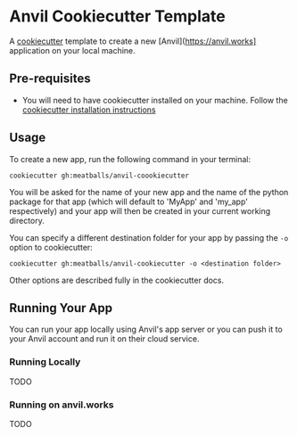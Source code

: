 # Anvil Cookiecutter Template

A [cookiecutter](https://github.com/cookiecutter/cookiecutter) template to create a new [Anvil](https://anvil.works] application on your local machine.

## Pre-requisites

* You will need to have cookiecutter installed on your machine. Follow the [cookiecutter installation instructions](https://cookiecutter.readthedocs.io/en/1.7.2/installation.html)

## Usage

To create a new app, run the following command in your terminal:
```
cookiecutter gh:meatballs/anvil-coookiecutter
```

You will be asked for the name of your new app and the name of the python package for that app 
(which will default to 'MyApp' and 'my_app' respectively) and your app will then be created in your current
working directory.

You can specify a different destination folder for your app by passing the `-o` option to  cookiecutter:
```
cookiecutter gh:meatballs/anvil-cookiecutter -o <destination folder>
```
Other options are described fully in the cookiecutter docs.

## Running Your App

You can run your app locally using Anvil's app server or you can push it to your Anvil account and run it on their cloud service.

### Running Locally
TODO

### Running on anvil.works
TODO
